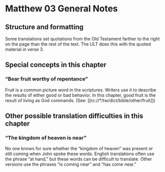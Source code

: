 # Matthew 03 General Notes
## Structure and formatting

Some translations set quotations from the Old Testament farther to the right on the page than the rest of the text. The ULT does this with the quoted material in verse 3.

## Special concepts in this chapter

### “Bear fruit worthy of repentance”

Fruit is a common picture word in the scriptures. Writers use it to describe the results of either good or bad behavior. In this chapter, good fruit is the result of living as God commands. (See: [[rc://*/tw/dict/bible/other/fruit]])

## Other possible translation difficulties in this chapter

### “The kingdom of heaven is near”

No one knows for sure whether the “kingdom of heaven” was present or still coming when John spoke these words. English translations often use the phrase “at hand,” but these words can be difficult to translate. Other versions use the phrases “is coming near” and “has come near.”